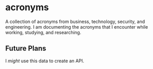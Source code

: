 # acronyms
 
 A collection of acronyms from business, technology, security, and engineering.
 I am documenting the acronyms that I encounter while working, studying, and researching.

 ## Future Plans

 I _might_ use this data to create an API.
 
